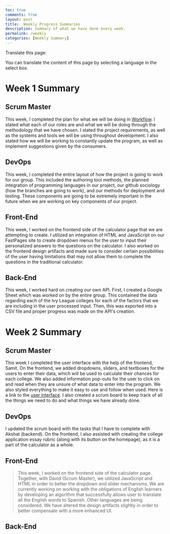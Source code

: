 ```yaml
---
toc: true
comments: true
layout: post
title:  Weekly Progress Summaries
description: Summary of what we have done every week.
permalink: /weekly
categories: [Weekly Summary]
---
```

<body>

  <p>Translate this page:</p>
  
  <div id="google_translate_element"></div>
  
  <script type="text/javascript">
  function googleTranslateElementInit() {
    new google.translate.TranslateElement({pageLanguage: 'en'}, 'google_translate_element');
  }
  </script>
  
  <script type="text/javascript" src="//translate.google.com/translate_a/element.js?cb=googleTranslateElementInit"></script>
  
  <p>You can translate the content of this page by selecting a language in the select box.</p>
  
</body>

# Week 1 Summary

## Scrum Master
>
This week, I completed the plan for what we will be doing in [Workflow](https://davidvasilev1.github.io/group-project/about/). I stated what each of our roles are and what we will be doing through the methodology that we have chosen. I stated the project requirements, as well as the systems and tools we will be using throughout development. I also stated how we will be working to constantly update the program, as well as implement suggestions given by the consumers.
 
## DevOps
>
This week, I completed the entire layout of how the project is going to work for our group. This included the authoring tool methods, the planned integration of programming languages in our project, our github sociology (how the branches are going to work), and our methods for deployment and testing. These components are going to be extremely important in the future when we are working on key components of our project. 

## Front-End
>
This week, I worked on the frontend side of the calculator page that we are attempting to create. I utilized an integration of HTML and JavaScript on our FastPages site to create dropdown menus for the user to input their personalized answers to the questions on the calculator. I also worked on the frontend design artifacts and made sure to consider certain possibilities of the user having limitations that may not allow them to complete the questions in the traditional calculator.

## Back-End
>
This week, I worked hard on creating our own API. First, I created a Google Sheet which was worked on by the entire group. This contained the data regarding each of the Ivy League colleges for each of the factors that we are including in the user processed input. Then, this was exported into a CSV file and proper progress was made on the API's creation. 

# Week 2 Summary

## Scrum Master
>
This week I completed the user interface with the help of the frontend, Samit. On the frontend, we added dropdowns, sliders, and textboxes for the users to enter their data, which will be used to calculate their chances for each college. We also added information pop-outs for the user to click on and read when they are unsure of what data to enter into the program. We also styled everything to make it easy to use and follow when used. Here is a link to the [user interface](https://davidvasilev1.github.io/group-project/project?). I also created a scrum board to keep track of all the things we need to do and what things we have already done.

## DevOps
>
I updated the scrum board with the tasks that I have to complete with Akshat (backend). On the frontend, I also assisted with creating the college application essay rubric (along with its button on the homepage), as it is a part of the calculator as a whole. 

## Front-End
> This week, I worked on the frontend side of the calculator page. Together, with David (Scrum Master), we utilized JavaScript and HTML in order to better the dropdown and slider mechanisms. We are currently working on working with the obligations of English learners by developing an algorithm that successfully allows user to translate all the English words to Spanish. Other languages are being considered. We have altered the design artifacts slightly in order to better compensate with a more enhanced UI. 


## Back-End
>